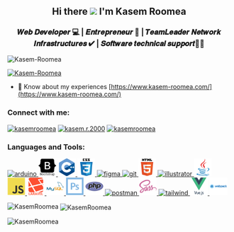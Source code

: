 <h2 align="center">Hi there <img src="https://raw.githubusercontent.com/MartinHeinz/MartinHeinz/master/wave.gif" width="30px"> I'm Kasem Roomea</h2>
<h3 align="center">𝑾𝒆𝒃 𝑫𝒆𝒗𝒆𝒍𝒐𝒑𝒆𝒓 💻 | 𝑬𝒏𝒕𝒓𝒆𝒑𝒓𝒆𝒏𝒆𝒖𝒓 🚀 | 𝑻𝒆𝒂𝒎𝑳𝒆𝒂𝒅𝒆𝒓 𝑵𝒆𝒕𝒘𝒐𝒓𝒌 𝑰𝒏𝒇𝒓𝒂𝒔𝒕𝒓𝒖𝒄𝒕𝒖𝒓𝒆𝒔 ✔ | 𝑺𝒐𝒇𝒕𝒘𝒂𝒓𝒆 𝒕𝒆𝒄𝒉𝒏𝒊𝒄𝒂𝒍 𝒔𝒖𝒑𝒑𝒐𝒓𝒕🐱‍🏍 </h3>


<p align="left"> <img src="https://komarev.com/ghpvc/?username=Kasem-Roomea&label=Profile%20views&color=0e75b6&style=flat" alt="Kasem-Roomea" /> </p>

<p align="left"> <a href="https://github.com/ryo-ma/github-profile-trophy"><img src="https://github-profile-trophy.vercel.app/?username=Kasem-Roomea" alt="Kasem-Roomea" /></a> </p>

- 📄 Know about my experiences [https://www.kasem-roomea.com/](https://www.kasem-roomea.com/)

<h3 align="left">Connect with me:</h3>
<p align="left">
<a href="" target="blank"><img align="center" src="https://raw.githubusercontent.com/rahuldkjain/github-profile-readme-generator/master/src/images/icons/Social/linked-in-alt.svg" alt="kasemroomea" height="30" width="40" /></a>
<a href="" target="blank"><img align="center" src="https://raw.githubusercontent.com/rahuldkjain/github-profile-readme-generator/master/src/images/icons/Social/facebook.svg" alt="kasem.r.2000" height="30" width="40" /></a>
<a href="" target="blank"><img align="center" src="https://raw.githubusercontent.com/rahuldkjain/github-profile-readme-generator/master/src/images/icons/Social/instagram.svg" alt="kasemroomea" height="30" width="40" /></a>


<h3 align="left">Languages and Tools:</h3>
<p align="left"> <a href="https://www.arduino.cc/" target="_blank" rel="noreferrer"> <img src="https://cdn.worldvectorlogo.com/logos/arduino-1.svg" alt="arduino" width="40" height="40"/> </a>  <a href="https://getbootstrap.com" target="_blank" rel="noreferrer"> <img src="https://raw.githubusercontent.com/devicons/devicon/master/icons/bootstrap/bootstrap-plain-wordmark.svg" alt="bootstrap" width="40" height="40"/> </a> <a href="https://www.w3schools.com/cpp/" target="_blank" rel="noreferrer"> <img src="https://raw.githubusercontent.com/devicons/devicon/master/icons/cplusplus/cplusplus-original.svg" alt="cplusplus" width="40" height="40"/> </a> <a href="https://www.w3schools.com/css/" target="_blank" rel="noreferrer"> <img src="https://raw.githubusercontent.com/devicons/devicon/master/icons/css3/css3-original-wordmark.svg" alt="css3" width="40" height="40"/> </a>  <a href="https://www.figma.com/" target="_blank" rel="noreferrer"> <img src="https://www.vectorlogo.zone/logos/figma/figma-icon.svg" alt="figma" width="40" height="40"/> </a> <a href="https://git-scm.com/" target="_blank" rel="noreferrer"> <img src="https://www.vectorlogo.zone/logos/git-scm/git-scm-icon.svg" alt="git" width="40" height="40"/> </a> <a href="https://www.w3.org/html/" target="_blank" rel="noreferrer"> <img src="https://raw.githubusercontent.com/devicons/devicon/master/icons/html5/html5-original-wordmark.svg" alt="html5" width="40" height="40"/> </a> <a href="https://www.adobe.com/in/products/illustrator.html" target="_blank" rel="noreferrer"> <img src="https://www.vectorlogo.zone/logos/adobe_illustrator/adobe_illustrator-icon.svg" alt="illustrator" width="40" height="40"/> </a> <a href="https://www.java.com" target="_blank" rel="noreferrer"> <img src="https://raw.githubusercontent.com/devicons/devicon/master/icons/java/java-original.svg" alt="java" width="40" height="40"/> </a> <a href="https://developer.mozilla.org/en-US/docs/Web/JavaScript" target="_blank" rel="noreferrer"> <img src="https://raw.githubusercontent.com/devicons/devicon/master/icons/javascript/javascript-original.svg" alt="javascript" width="40" height="40"/> </a> <a href="https://laravel.com/" target="_blank" rel="noreferrer"> <img src="https://raw.githubusercontent.com/devicons/devicon/master/icons/laravel/laravel-plain-wordmark.svg" alt="laravel" width="40" height="40"/> </a> <a href="https://www.mysql.com/" target="_blank" rel="noreferrer"> <img src="https://raw.githubusercontent.com/devicons/devicon/master/icons/mysql/mysql-original-wordmark.svg" alt="mysql" width="40" height="40"/> </a>  <a href="https://www.photoshop.com/en" target="_blank" rel="noreferrer"> <img src="https://raw.githubusercontent.com/devicons/devicon/master/icons/photoshop/photoshop-line.svg" alt="photoshop" width="40" height="40"/> </a> <a href="https://www.php.net" target="_blank" rel="noreferrer"> <img src="https://raw.githubusercontent.com/devicons/devicon/master/icons/php/php-original.svg" alt="php" width="40" height="40"/> </a> <a href="https://postman.com" target="_blank" rel="noreferrer"> <img src="https://www.vectorlogo.zone/logos/getpostman/getpostman-icon.svg" alt="postman" width="40" height="40"/> </a>    <a href="https://sass-lang.com" target="_blank" rel="noreferrer"> <img src="https://raw.githubusercontent.com/devicons/devicon/master/icons/sass/sass-original.svg" alt="sass" width="40" height="40"/> </a> <a href="https://tailwindcss.com/" target="_blank" rel="noreferrer"> <img src="https://www.vectorlogo.zone/logos/tailwindcss/tailwindcss-icon.svg" alt="tailwind" width="40" height="40"/> </a> <a href="https://vuejs.org/" target="_blank" rel="noreferrer"> <img src="https://raw.githubusercontent.com/devicons/devicon/master/icons/vuejs/vuejs-original-wordmark.svg" alt="vuejs" width="40" height="40"/> </a> <a href="https://webpack.js.org" target="_blank" rel="noreferrer"> <img src="https://raw.githubusercontent.com/devicons/devicon/d00d0969292a6569d45b06d3f350f463a0107b0d/icons/webpack/webpack-original-wordmark.svg" alt="webpack" width="40" height="40"/> </a> </p>

<p><img align="left" src="https://github-readme-stats.vercel.app/api/top-langs?username=Kasem-Roomea&show_icons=true&locale=en&layout=compact" alt="KasemRoomea" /></p>

<p>&nbsp;<img align="center" src="https://github-readme-stats.vercel.app/api?username=Kasem-Roomea&show_icons=true&locale=en" alt="KasemRoomea" /></p>

<p><img align="center" src="https://github-readme-streak-stats.herokuapp.com/?user=Kasem-Roomea&" alt="KasemRoomea" /></p>



